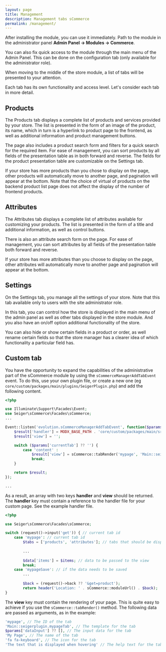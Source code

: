 ```yaml
---
layout: page
title: Management
description: Management tabs sCommerce
permalink: /management/
---
```


After installing the module, you can use it immediately. Path to the module in the 
administrator panel **Admin Panel -> Modules -> Commerce**.

You can also fix quick access to the module through the main menu of the Admin Panel. 
This can be done on the configuration tab (only available for the administrator role).

When moving to the middle of the store module, a list of tabs will be presented to 
your attention.

Each tab has its own functionality and access level. Let's consider each tab in more detail.

## Products

The Products tab displays a complete list of products and services provided by your store.
The list is presented in the form of an image of the product, its name, which in turn is a
hyperlink to product page to the frontend, as well as additional information and product
management buttons.

The page also includes a product search form and filters for a quick search for the required
item. For ease of management, you can sort products by all fields of the presentation table
as in both forward and reverse. The fields for the product presentation table are
customizable on the Settings tab.

If your store has more products than you chose to display on the page, other products
will automatically move to another page, and pagination will appear at the bottom.
Note that the choice of virtual of products on the backend product list page does
not affect the display of the number of frontend products.

## Attributes

The Attributes tab displays a complete list of attributes available for customizing your products.
The list is presented in the form of a title and additional information, as well as control buttons.

There is also an attribute search form on the page. For ease of management, you can sort attributes by all fields of the presentation table
both forward and reverse.

If your store has more attributes than you choose to display on the page, other attributes
will automatically move to another page and pagination will appear at the bottom.

## Settings

On the Settings tab, you manage all the settings of your store. Note that this tab
available only to users with the site administrator role.

In this tab, you can control how the store is displayed in the main menu of the admin panel
as well as other tabs displayed in the store module. And you also have an on/off option
additional functionality of the store.

You can also hide or show certain fields in a product or order, as well
rename certain fields so that the store manager has a clearer idea of which
functionality a particular field has.

## Custom tab

You have the opportunity to expand the capabilities of the administrative part of the sCommerce module
by using the `sCommerceManagerAddTabEvent` event. To do this, use your own plugin file, or create
a new one (eg `core/custom/packages/main/plugins/SeigerPlugin.php`) and add the following content.

```php
<?php

use Illuminate\Support\Facades\Event;
use Seiger\sCommerce\Facades\sCommerce;
...

Event::listen('evolution.sCommerceManagerAddTabEvent', function($params) {
    $result['handler'] = MODX_BASE_PATH . 'core/custom/packages/main/src/Controllers/SeigerPluginCommerceHandler.php';
    $result['view'] = '';

    switch ($params['currentTab'] ?? '') {
        case 'content' :
            $result['view'] = sCommerce::tabRender('mypage', 'Main::seigerplugin.mypageTab', $params['dataInput'] ?? [], 'My Page', 'fa fa-keyboard', 'The text that is displayed when hovering');
            break;
    }

    return $result;
});

...
```

As a result, an array with two keys **handler** and **view** should be returned.
The **handler** key must contain a reference to the handler file for your custom page.
See the example handler file.

```php
<?php

use Seiger\sCommerce\Facades\sCommerce;

switch (request()->input('get')) { // current tab id
    case 'mypage': // current tab id
        $tabs = ['products', 'attributes']; // tabs that should be displayed when this tab is shown
        
        ...
        
        $data['items'] = $items; // data to be passed to the view
        break;
    case 'mypageSave': // if the data needs to be saved
        ...
        
        $back = (request()->back ?? '&get=product');
        return header('Location: ' . sCommerce::moduleUrl() . $back);
}
```

The **view** key must contain the rendering of your page. This is quite easy to achieve
if you use the `sCommerce::tabRender()` method. The following data are passed as arguments,
as in the example:

```php
'mypage', // The ID of the tab
'Main::seigerplugin.mypageTab', // The template for the tab
$params['dataInput'] ?? [], // The input data for the tab
'My Page', // The name of the tab
'fa fa-keyboard', // The icon for the tab
'The text that is displayed when hovering' // The help text for the tab
```
